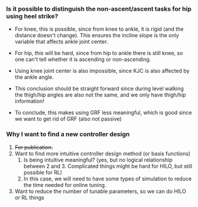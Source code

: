 ### Is it possible to distinguish the non-ascent/ascent tasks for hip using heel strike?

- For knee, this is possible, since from knee to ankle, it is rigid (and the distance doesn't change). This ensures the incline slope is the only variable that affects ankle joint center.

- For hip, this will be hard, since from hip to ankle there is still knee, so one can't tell whether it is ascending or non-ascending.
- Using knee joint center is also impossible, since KJC is also affected by the ankle angle.
- This conclusion should be straight forward since during level walking the thigh/hip angles are also not the same, and we only have thigh/hip information!

- To conclude, this makes using GRF less meaningful, which is good since we want to get rid of GRF (also not passive)

### Why I want to find a new controller design

1. ~~For publication.~~
2. Want to find more intuitive controller design method (or basis functions)
	1. Is being intuitive meaningful? (yes, but no logical relationship between 2 and 3. Complicated things might be hard for HILO, but still possible for RL)
	2. In this case, we will need to have some types of simulation to reduce the time needed for online tuning.
3. Want to reduce the number of tunable parameters, so we can do HILO or RL things